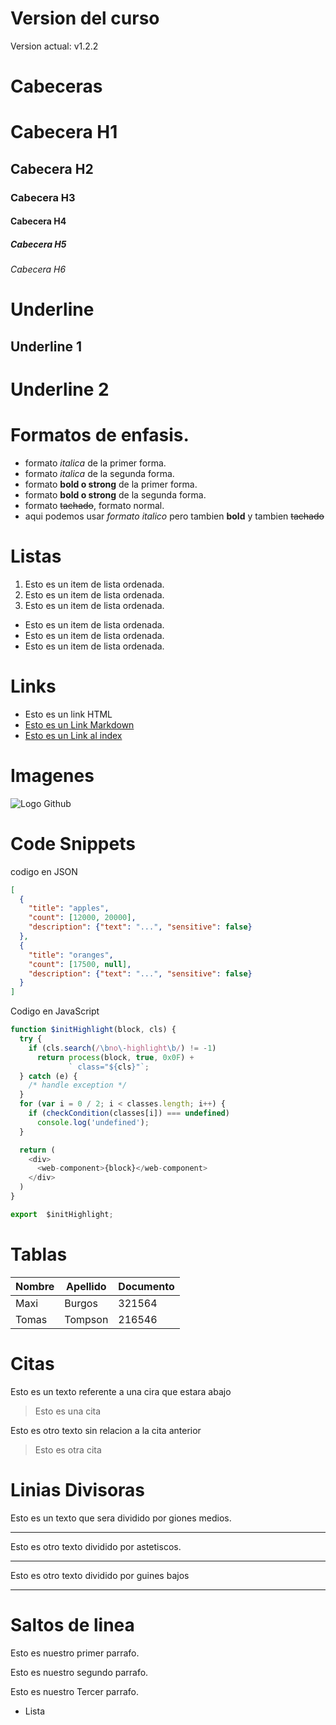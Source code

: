 # Version del curso
Version actual: v1.2.2

# Cabeceras
# Cabecera H1
## Cabecera H2
 ### Cabecera H3
#### Cabecera H4
##### Cabecera H5
###### Cabecera H6

# Underline
Underline 1
--------------

Underline 2
============

# Formatos de enfasis.
- formato *italica* de la primer forma.
- formato _italica_ de la segunda forma.
- formato **bold o strong** de la primer forma.
- formato __bold o strong__ de la segunda forma.
- formato ~~tachado~~, formato normal.
- aqui podemos usar *formato italico* pero tambien **bold** y tambien  ~~tachado~~ 
 
 # Listas
1. Esto es un item de lista ordenada.
2. Esto es un item de lista ordenada.
3. Esto es un item de lista ordenada.
- Esto es un item de lista ordenada.
- Esto es un item de lista ordenada.
- Esto es un item de lista ordenada.

# Links
- <a hrev="http://google.com">Esto es un link HTML</a>
- [Esto es un Link Markdown](http://google.com)
- [Esto es un Link al index](index.html)

# Imagenes
![Logo Github](https://logos-marcas.com/wp-content/uploads/2020/11/GitHub-Logo.png)

# Code Snippets
codigo en JSON
```JSON
[
  {
    "title": "apples",
    "count": [12000, 20000],
    "description": {"text": "...", "sensitive": false}
  },
  {
    "title": "oranges",
    "count": [17500, null],
    "description": {"text": "...", "sensitive": false}
  }
]
```
Codigo en JavaScript
```JavaScript
function $initHighlight(block, cls) {
  try {
    if (cls.search(/\bno\-highlight\b/) != -1)
      return process(block, true, 0x0F) +
             ` class="${cls}"`;
  } catch (e) {
    /* handle exception */
  }
  for (var i = 0 / 2; i < classes.length; i++) {
    if (checkCondition(classes[i]) === undefined)
      console.log('undefined');
  }

  return (
    <div>
      <web-component>{block}</web-component>
    </div>
  )
}

export  $initHighlight;
```

# Tablas
| Nombre | Apellido | Documento |
| ------ | -------- | --------- |
| Maxi   |   Burgos | 321564    |
| Tomas  |  Tompson | 216546    |

# Citas
Esto es un texto referente a una cira que estara abajo
> Esto es una cita

Esto es otro texto sin relacion a la cita anterior
> Esto es otra cita

# Linias Divisoras
Esto es un texto que sera dividido por giones medios.

---

Esto es otro texto dividido por astetiscos.

***

Esto es otro texto dividido por guines bajos

___

# Saltos de linea
Esto es nuestro primer parrafo.

Esto es nuestro segundo parrafo.

Esto es nuestro Tercer parrafo.
- Lista
